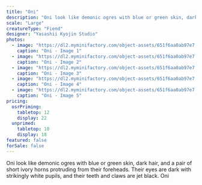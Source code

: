 ```yaml
---
title: "Oni"
description: "Oni look like demonic ogres with blue or green skin, dark hair, and a pair of short ivory horns protruding from their foreheads. Their eyes are dark with strikingly white pupils, and their teeth and claws are jet black. Oni"
scale: "Large"
creatureType: "Fiend"
designer: "Yasashii Kyojin Studio"
photos:
  - image: "https://dl2.myminifactory.com/object-assets/651f6aa0ab97e7.02201273/images/720X720-oni-04-a.jpg"
    caption: "Oni - Image 1"
  - image: "https://dl2.myminifactory.com/object-assets/651f6aa0ab97e7.02201273/images/720X720-oni-04-scale.jpg"
    caption: "Oni - Image 2"
  - image: "https://dl2.myminifactory.com/object-assets/651f6aa0ab97e7.02201273/images/720X720-oni-04-b.jpg"
    caption: "Oni - Image 3"
  - image: "https://dl2.myminifactory.com/object-assets/651f6aa0ab97e7.02201273/images/230X230-img20231023144521-01-653619b381806.jpg"
    caption: "Oni - Image 4"
  - image: "https://dl2.myminifactory.com/object-assets/651f6aa0ab97e7.02201273/images/230X230-img20231023144530-01-653619b59b05f.jpg"
    caption: "Oni - Image 5"
pricing:
  osrPriming:
    tabletop: 12
    display: 22
  unprimed:
    tabletop: 10
    display: 18
featured: false
forSale: false
---
```


Oni look like demonic ogres with blue or green skin, dark hair, and a pair of short ivory horns protruding from their foreheads. Their eyes are dark with strikingly white pupils, and their teeth and claws are jet black. Oni